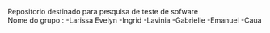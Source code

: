 Repositorio destinado para pesquisa de teste de sofware  
Nome do grupo :
-Larissa Evelyn
-Ingrid
-Lavinia
-Gabrielle
-Emanuel
-Caua
